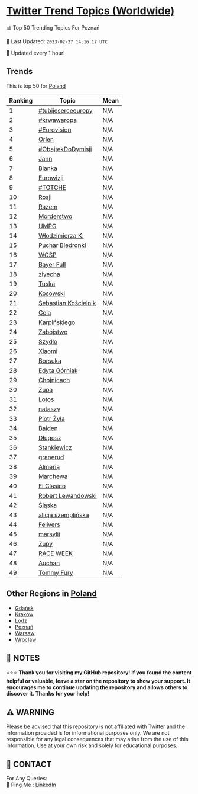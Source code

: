 [Twitter Trend Topics (Worldwide)](https://github.com/ErcinDedeoglu/Twitter-Trend-Topics)
==========


📊 Top 50 Trending Topics For Poznań

📆 Last Updated: `2023-02-27 14:16:17 UTC`

🔧 Updated every 1 hour!


## Trends

This is top 50 for [Poland](</Poland>)

| Ranking | Topic | Mean |
| ------- | ------------ | ------------ |
| 1 | [#tubijeserceeuropy](http://twitter.com/search?q=%23tubijeserceeuropy) | N/A |
| 2 | [#krwawaropa](http://twitter.com/search?q=%23krwawaropa) | N/A |
| 3 | [#Eurovision](http://twitter.com/search?q=%23Eurovision) | N/A |
| 4 | [Orlen](http://twitter.com/search?q=Orlen) | N/A |
| 5 | [#ObajtekDoDymisji](http://twitter.com/search?q=%23ObajtekDoDymisji) | N/A |
| 6 | [Jann](http://twitter.com/search?q=Jann) | N/A |
| 7 | [Blanka](http://twitter.com/search?q=Blanka) | N/A |
| 8 | [Eurowizji](http://twitter.com/search?q=Eurowizji) | N/A |
| 9 | [#TOTCHE](http://twitter.com/search?q=%23TOTCHE) | N/A |
| 10 | [Rosji](http://twitter.com/search?q=Rosji) | N/A |
| 11 | [Razem](http://twitter.com/search?q=Razem) | N/A |
| 12 | [Morderstwo](http://twitter.com/search?q=Morderstwo) | N/A |
| 13 | [UMPG](http://twitter.com/search?q=UMPG) | N/A |
| 14 | [Włodzimierza K.](http://twitter.com/search?q=W%c5%82odzimierza+K.) | N/A |
| 15 | [Puchar Biedronki](http://twitter.com/search?q=Puchar+Biedronki) | N/A |
| 16 | [WOŚP](http://twitter.com/search?q=WO%c5%9aP) | N/A |
| 17 | [Bayer Full](http://twitter.com/search?q=Bayer+Full) | N/A |
| 18 | [ziyecha](http://twitter.com/search?q=ziyecha) | N/A |
| 19 | [Tuska](http://twitter.com/search?q=Tuska) | N/A |
| 20 | [Kosowski](http://twitter.com/search?q=Kosowski) | N/A |
| 21 | [Sebastian Kościelnik](http://twitter.com/search?q=Sebastian+Ko%c5%9bcielnik) | N/A |
| 22 | [Cela](http://twitter.com/search?q=Cela) | N/A |
| 23 | [Karpińskiego](http://twitter.com/search?q=Karpi%c5%84skiego) | N/A |
| 24 | [Zabójstwo](http://twitter.com/search?q=Zab%c3%b3jstwo) | N/A |
| 25 | [Szydło](http://twitter.com/search?q=Szyd%c5%82o) | N/A |
| 26 | [Xiaomi](http://twitter.com/search?q=Xiaomi) | N/A |
| 27 | [Borsuka](http://twitter.com/search?q=Borsuka) | N/A |
| 28 | [Edyta Górniak](http://twitter.com/search?q=Edyta+G%c3%b3rniak) | N/A |
| 29 | [Chojnicach](http://twitter.com/search?q=Chojnicach) | N/A |
| 30 | [Zupa](http://twitter.com/search?q=Zupa) | N/A |
| 31 | [Lotos](http://twitter.com/search?q=Lotos) | N/A |
| 32 | [nataszy](http://twitter.com/search?q=nataszy) | N/A |
| 33 | [Piotr Żyła](http://twitter.com/search?q=Piotr+%c5%bby%c5%82a) | N/A |
| 34 | [Baiden](http://twitter.com/search?q=Baiden) | N/A |
| 35 | [Długosz](http://twitter.com/search?q=D%c5%82ugosz) | N/A |
| 36 | [Stankiewicz](http://twitter.com/search?q=Stankiewicz) | N/A |
| 37 | [granerud](http://twitter.com/search?q=granerud) | N/A |
| 38 | [Almerią](http://twitter.com/search?q=Almeri%c4%85) | N/A |
| 39 | [Marchewa](http://twitter.com/search?q=Marchewa) | N/A |
| 40 | [El Clasico](http://twitter.com/search?q=El+Clasico) | N/A |
| 41 | [Robert Lewandowski](http://twitter.com/search?q=Robert+Lewandowski) | N/A |
| 42 | [Śląska](http://twitter.com/search?q=%c5%9al%c4%85ska) | N/A |
| 43 | [alicja szemplińska](http://twitter.com/search?q=alicja+szempli%c5%84ska) | N/A |
| 44 | [Felivers](http://twitter.com/search?q=Felivers) | N/A |
| 45 | [marsylii](http://twitter.com/search?q=marsylii) | N/A |
| 46 | [Zupy](http://twitter.com/search?q=Zupy) | N/A |
| 47 | [RACE WEEK](http://twitter.com/search?q=RACE+WEEK) | N/A |
| 48 | [Auchan](http://twitter.com/search?q=Auchan) | N/A |
| 49 | [Tommy Fury](http://twitter.com/search?q=Tommy+Fury) | N/A |



## Other Regions in [Poland](</Poland>)

* [Gdańsk](</Poland/Gdańsk.md>)
* [Kraków](</Poland/Kraków.md>)
* [Lodz](</Poland/Lodz.md>)
* [Poznań](</Poland/Poznań.md>)
* [Warsaw](</Poland/Warsaw.md>)
* [Wroclaw](</Poland/Wroclaw.md>)



## 📝 NOTES

⭐⭐⭐ **Thank you for visiting my GitHub repository! If you found the content helpful or valuable, leave a star on the repository to show your support. It encourages me to continue updating the repository and allows others to discover it. Thanks for your help!**


## ⚠️ WARNING

Please be advised that this repository is not affiliated with Twitter and the information provided is for informational purposes only. We are not responsible for any legal consequences that may arise from the use of this information. Use at your own risk and solely for educational purposes.


## 📨 CONTACT

 For Any Queries:  
            🏓 Ping Me : [LinkedIn](https://www.linkedin.com/in/ercindedeoglu/)
